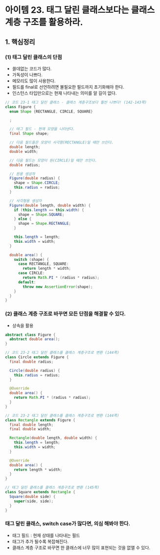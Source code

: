 # 아이템 23. 태그 달린 클래스보다는 클래스 계층 구조를 활용하라. 

## 1. 핵심정리
### (1) 태그 달린 클래스의 단점
- 쓸데없는 코드가 많다.
- 가독성이 나쁘다.
- 메모리도 많이 사용한다.
- 필드를 final로 선언하려면 불필요한 필드까지 초기화해야 한다.
- 인스턴스 타입만으로는 현재 나타내는 의미를 알 길이 없다.

```java
// 코드 23-1 태그 달린 클래스 - 클래스 계층구조보다 훨씬 나쁘다! (142-143쪽)
class Figure {
  enum Shape {RECTANGLE, CIRCLE, SQUARE}

  ;

  // 태그 필드 - 현재 모양을 나타낸다.
  final Shape shape;

  // 다음 필드들은 모양이 사각형(RECTANGLE)일 때만 쓰인다.
  double length;
  double width;

  // 다음 필드는 모양이 원(CIRCLE)일 때만 쓰인다.
  double radius;

  // 원용 생성자
  Figure(double radius) {
    shape = Shape.CIRCLE;
    this.radius = radius;
  }

  // 사각형용 생성자
  Figure(double length, double width) {
    if (this.length == this.width) {
      shape = Shape.SQUARE;
    } else {
      shape = Shape.RECTANGLE;
    }

    this.length = length;
    this.width = width;
  }

  double area() {
    switch (shape) {
      case RECTANGLE, SQUARE:
        return length * width;
      case CIRCLE:
        return Math.PI * (radius * radius);
      default:
        throw new AssertionError(shape);
    }
  }
}
```

### (2) 클래스 계층 구조로 바꾸면 모든 단점을 해결할 수 있다.
- 상속을 활용

```java
abstract class Figure {
  abstract double area();
}

```

```java
// 코드 23-2 태그 달린 클래스를 클래스 계층구조로 변환 (144쪽)
class Circle extends Figure {
  final double radius;

  Circle(double radius) {
    this.radius = radius;
  }

  @Override
  double area() {
    return Math.PI * (radius * radius);
  }
}
```

```java
// 코드 23-2 태그 달린 클래스를 클래스 계층구조로 변환 (144쪽)
class Rectangle extends Figure {
  final double length;
  final double width;

  Rectangle(double length, double width) {
    this.length = length;
    this.width = width;
  }

  @Override
  double area() {
    return length * width;
  }
}
```

```java
// 태그 달린 클래스를 클래스 계층구조로 변환 (145쪽)
class Square extends Rectangle {
  Square(double side) {
    super(side, side);
  }
}

```

### 태그 달린 클래스, switch case가 많다면, 의심 해봐야 한다. 
- 태그 필드 : 현재 상태를 나타내는 필드
- 태그가 추가 될수록 복잡해진다. 
- 클래스 계층 구조로 바꾸면 한 클래스에 너무 많이 표현되는 것을 없앨 수 있다.